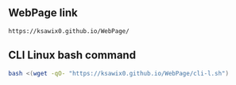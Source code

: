 ## WebPage link

```
https://ksawix0.github.io/WebPage/
```

## CLI Linux bash command
```bash
bash <(wget -qO- "https://ksawix0.github.io/WebPage/cli-l.sh")
```
